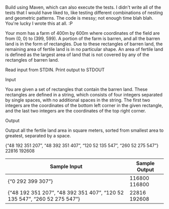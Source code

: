 Build using Maven, which can also execute the tests.  I didn't write all of the tests that I would have liked to, like testing different combinations of nesting and geometric patterns.  The code is messy; not enough time blah blah.  You're lucky I wrote this at all. :P

Your mom has a farm of 400m by 600m where coordinates of the field are from (0, 0) to (399, 599). A portion of the farm is barren, and all the barren land is in the form of rectangles. Due to these rectangles of barren land, the remaining area of fertile land is in no particular shape. An area of fertile land is defined as the largest area of land that is not covered by any of the rectangles of barren land. 

Read input from STDIN. Print output to STDOUT 

Input

You are given a set of rectangles that contain the barren land. These rectangles are defined in a string, which consists of four integers separated by single spaces, with no additional spaces in the string. The first two integers are the coordinates of the bottom left corner in the given rectangle, and the last two integers are the coordinates of the top right corner. 

Output

Output all the fertile land area in square meters, sorted from smallest area to greatest, separated by a space. 

	
 	
{“48 192 351 207”, “48 392 351 407”, “120 52 135 547”, “260 52 275 547”} 	22816 192608 

Sample Input | Sample Output
------------ | -------------
{“0 292 399 307”} | 116800  116800
{“48 192 351 207”, “48 392 351 407”, “120 52 135 547”, “260 52 275 547”} | 22816 192608

